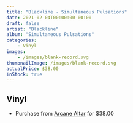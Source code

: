 ```yaml
---
title: "Blackline - Simultaneous Pulsations"
date: 2021-02-04T00:00:00-00:00
draft: false
artist: "Blackline"
album: "Simultaneous Pulsations"
categories:
    - Vinyl
images:
    - /images/blank-record.svg
thumbnailImage: /images/blank-record.svg
actualPrice: $38.00
inStock: true
---
```


## Vinyl
* Purchase from [Arcane Altar](https://arcanealtar.bigcartel.com/product/blackline-simultaneous-pulsations-2x10-mlp) for $38.00
